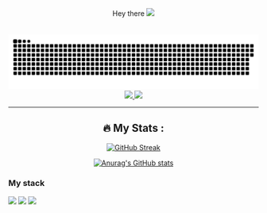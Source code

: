 <div align="center">
    <div>
	<span style="font-size:50"> Hey there </span>
 	<img src="https://media.giphy.com/media/hvRJCLFzcasrR4ia7z/giphy.gif" width="30px"/>
    </div>
<br/>
<br/>

  <img src="https://raw.githubusercontent.com/BaggerFast/BaggerFast/7cec79dcbf9094e2b32d47439e1a2afe64e768bf/assets/github-snake.svg"/>

<div id="Links" align="center">
  <a href="https://t.me/just_aartur">
    <img src="https://img.shields.io/badge/telegram-blue?style=for-the-badge&logo=telegram&logoColor=black"/>
  </a>
  <a href="https://vk.com/its.artur">
    <img src="https://img.shields.io/badge/vk-blue?style=for-the-badge&logo=vk&logoColor=white"/>
  </a>
</div>
<hr/>

<h2 align="center">🔥 My Stats :</h2>

   [![GitHub Streak](https://streak-stats.demolab.com?user=Tuuraa&theme=dark&hide_border=true&border_radius=4.7&background=2D1010)](https://git.io/streak-stats)

[![Anurag's GitHub stats](https://github-readme-stats.vercel.app/api?username=Tuuraa&show_icons=true&theme=radical)](https://github.com/anuraghazra/github-readme-stats)
	
	
</div>

### My stack

<div id="Stack">
	<img src="https://img.icons8.com/dusk/344/python.png" Wight="30" Height="30"/>
	<img src="https://upload.wikimedia.org/wikipedia/commons/thumb/7/7d/Microsoft_.NET_logo.svg/1200px-Microsoft_.NET_logo.svg.png" Wight="30" Height="30"/>
	<img src="https://img.icons8.com/color/344/c-sharp-logo.png" Wight="25" Height="25">

</div>

